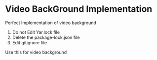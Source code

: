 # Video BackGround Implementation

Perfect Implementation of video background

1. Do not Edit Yar.lock file
2. Delete the package-lock.json file
3. Edit gitignore file

Use this for video background
